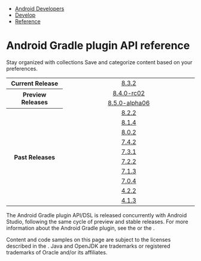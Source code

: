 -   [Android Developers](https://developer.android.com/)
-   [Develop](https://developer.android.com/develop)
-   [Reference](https://developer.android.com/reference)

# Android Gradle plugin API reference

Stay organized with collections Save and categorize content based on your preferences.

<table style="width:100%"><tbody><tr><th style="width:30%;text-align:center;">Current Release</th><td style="text-align:center;"><a href="/reference/tools/gradle-api/8.3/classes">8.3.2</a></td></tr><tr><th rowspan="2" style="width:30%;text-align:center;">Preview Releases</th><td style="text-align:center;"><a href="/reference/tools/gradle-api/8.4/classes">8.4.0-rc02</a></td></tr><tr><td style="text-align:center;"><a href="/reference/tools/gradle-api/8.5/classes">8.5.0-alpha06</a></td></tr><tr><th rowspan="10" style="width:30%;text-align:center;">Past Releases</th><td style="text-align:center;"><a href="/reference/tools/gradle-api/8.2/classes">8.2.2</a></td></tr><tr><td style="text-align:center;"><a href="/reference/tools/gradle-api/8.1/classes">8.1.4</a></td></tr><tr><td style="text-align:center;"><a href="/reference/tools/gradle-api/8.0/classes">8.0.2</a></td></tr><tr><td style="text-align:center;"><a href="/reference/tools/gradle-api/7.4/classes">7.4.2</a></td></tr><tr><td style="text-align:center;"><a href="/reference/tools/gradle-api/7.3/classes">7.3.1</a></td></tr><tr><td style="text-align:center;"><a href="/reference/tools/gradle-api/7.2/classes">7.2.2</a></td></tr><tr><td style="text-align:center;"><a href="/reference/tools/gradle-api/7.1/classes">7.1.3</a></td></tr><tr><td style="text-align:center;"><a href="/reference/tools/gradle-api/7.0/classes">7.0.4</a></td></tr><tr><td style="text-align:center;"><a href="/reference/tools/gradle-api/4.2/classes">4.2.2</a></td></tr><tr><td style="text-align:center;"><a href="/reference/tools/gradle-api/4.1/classes">4.1.3</a></td></tr></tbody></table>

The Android Gradle plugin API/DSL is released concurrently with Android Studio, following the same cycle of preview and stable releases. For more information about the Android Gradle plugin, see the  or the .

Content and code samples on this page are subject to the licenses described in the . Java and OpenJDK are trademarks or registered trademarks of Oracle and/or its affiliates.